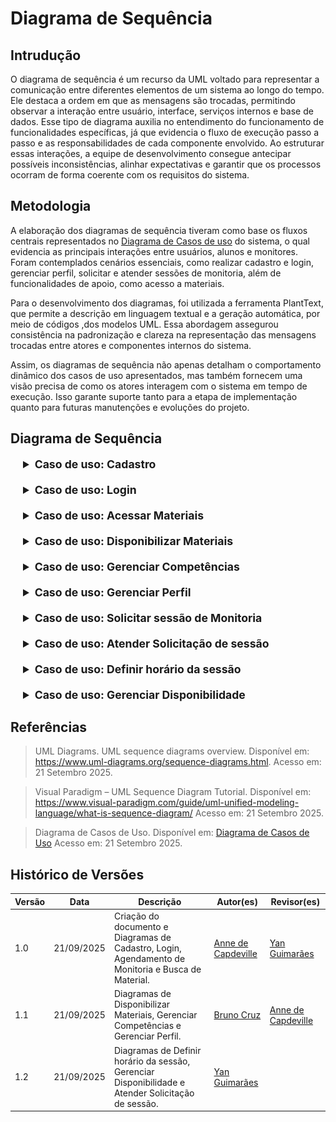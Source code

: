 # Diagrama de Sequência

## Intrudução

O diagrama de sequência é um recurso da UML voltado para representar a comunicação entre diferentes elementos de um sistema ao longo do tempo. Ele destaca a ordem em que as mensagens são trocadas, permitindo observar a interação entre usuário, interface, serviços internos e base de dados. Esse tipo de diagrama auxilia no entendimento do funcionamento de funcionalidades específicas, já que evidencia o fluxo de execução passo a passo e as responsabilidades de cada componente envolvido. Ao estruturar essas interações, a equipe de desenvolvimento consegue antecipar possíveis inconsistências, alinhar expectativas e garantir que os processos ocorram de forma coerente com os requisitos do sistema.

## Metodologia

A elaboração dos diagramas de sequência tiveram como base os fluxos centrais representados no [Diagrama de Casos de uso](Modelagem/2.3.1.ModelagemCasosDeUso.md) do sistema, o qual evidencia as principais interações entre usuários, alunos e monitores. Foram contemplados cenários essenciais, como realizar cadastro e login, gerenciar perfil, solicitar e atender sessões de monitoria, além de funcionalidades de apoio, como acesso a materiais.

Para o desenvolvimento dos diagramas, foi utilizada a ferramenta PlantText, que permite a descrição em linguagem textual e a geração automática, por meio de códigos ,dos modelos UML. Essa abordagem assegurou consistência na padronização e clareza na representação das mensagens trocadas entre atores e componentes internos do sistema.

Assim, os diagramas de sequência não apenas detalham o comportamento dinâmico dos casos de uso apresentados, mas também fornecem uma visão precisa de como os atores interagem com o sistema em tempo de execução. Isso garante suporte tanto para a etapa de implementação quanto para futuras manutenções e evoluções do projeto.

## Diagrama de Sequência

<div style="margin-left: 20px;">
<details style="margin-bottom: 20px;">
  <summary style="font-size: 1.1rem;"><strong>Caso de uso: Cadastro</strong></summary>
  <font size="2"><p style="text-align: center"><b>Figura 1:</b> Diagrama de Sequência - Cadastro</p></font>
  <div style="text-align: center">

![Diagrama de Sequência- Cadastro](../imagens/DiagramaSequenciaCadastro.png)

  </div>
  <font size="2"><p style="text-align: center"><b>Autor:</b> Anne de Capdeville, 2025.</p></font>

  O caso de uso Cadastro de Usuário descreve o processo pelo qual um novo usuário insere suas informações no sistema para criar uma conta. O fluxo tem início quando o usuário acessa a tela de cadastro e preenche os dados solicitados, como nome, e-mail e senha.
Após a inserção, essas informações são enviadas para o Controlador de Usuário, responsável por validar e encaminhar a solicitação. O controlador solicita ao Serviço de API a criação de uma nova conta.
O serviço de API registra os dados do usuário no Banco de Dados, que confirma a persistência das informações. Em seguida, o resultado da operação (sucesso ou erro) é retornado ao controlador, que exibe ao usuário uma mensagem informando se o cadastro foi concluído corretamente ou se houve falhas.
Por fim, o usuário recebe um feedback visual, garantindo transparência no processo e permitindo que ele saiba de forma imediata o status do seu cadastro. Esse fluxo assegura a integridade das informações e estabelece a base para o acesso do usuário ao sistema.
</details>
</div>
<div style="margin-left: 20px;">
<details style="margin-bottom: 20px;">
  <summary style="font-size: 1.1rem;"><strong>Caso de uso: Login</strong></summary>
  <font size="2"><p style="text-align: center"><b>Figura 2:</b> Diagrama de Sequência - Login</p></font>
  <div style="text-align: center">

![Diagrama de Sequência- Login](../imagens/DiagramaSequenciaLogin.png)

  </div>
  <font size="2"><p style="text-align: center"><b>Autor:</b> Anne de Capdeville, 2025.</p></font>
  O caso de uso Login descreve o processo de autenticação do usuário no sistema, garantindo que apenas pessoas cadastradas tenham acesso às funcionalidades disponíveis.
O fluxo tem início quando o usuário cadastrado informa suas credenciais (e-mail e senha) na Tela de Login. Em seguida, essas informações são repassadas ao Controlador de Acesso, que centraliza a lógica de autenticação. O controlador solicita ao Serviço de Autenticação a verificação dos dados fornecidos.
O serviço consulta o Banco de Dados, onde estão armazenadas as informações de login dos usuários, retornando o resultado da busca. Caso as credenciais sejam válidas, o serviço envia ao controlador a confirmação de acesso, em caso contrário, uma mensagem de erro é retornada.
Por fim, a resposta é exibida ao usuário na tela: se autorizado, o acesso ao sistema é concedido, se inválido, uma notificação de falha é apresentada. Esse fluxo garante segurança, consistência na validação e controle sobre os acessos realizados no sistema.
</details>
</div>

<div style="margin-left: 20px;">
<details style="margin-bottom: 20px;">
  <summary style="font-size: 1.1rem;"><strong>Caso de uso: Acessar Materiais</strong></summary>
  <font size="2"><p style="text-align: center"><b>Figura 4:</b> Diagrama de Sequência - Acessar Materiais</p></font>
  <div style="text-align: center">

![Diagrama de Sequência- Acessar Materiais](../imagens/diagramaSequenciaAcessarMateriais.jpg)

  </div>
  <font size="2"><p style="text-align: center"><b>Autor:</b> Anne de Capdeville, 2025.</p></font>
  O caso de uso Acessar Materiais descreve o processo pelo qual o aluno consulta e utiliza os conteúdos disponibilizados no sistema.
O fluxo inicia quando o aluno acessa a Tela de Materiais, que solicita ao Controlador de Materiais a lista de conteúdos disponíveis. Esse controlador, por sua vez, aciona o Serviço de Materiais, responsável por consultar o Banco de Dados em busca dos arquivos cadastrados. Após a consulta, a lista de materiais é retornada e exibida na interface para o aluno.
Em seguida, o aluno seleciona um material específico para visualização ou download. Essa ação gera uma solicitação que percorre novamente o fluxo: a tela envia o pedido ao controlador, que requisita o material ao serviço. O serviço consulta o banco, recupera o arquivo e seus metadados, e devolve os dados ao controlador.
Por fim, o material é entregue ao aluno, que pode optar por visualizá-lo diretamente na interface ou realizar o download para uso posterior. Esse processo garante organização, acesso rápido aos conteúdos e suporte ao aprendizado de forma prática e centralizada.
</details>
</div>

<div style="margin-left: 20px;">
<details style="margin-bottom: 20px;">
  <summary style="font-size: 1.1rem;"><strong>Caso de uso: Disponibilizar Materiais</strong></summary>
  <font size="2"><p style="text-align: center"><b>Figura 5:</b> Diagrama de Sequência - Disponibilizar Materiais</p></font>
  <div style="text-align: center">

![Diagrama de Sequência - Disponibilizar Materiais](../imagens/diagramaSequenciaDisponibilizarMateriais.png)

  </div>
  <font size="2"><p style="text-align: center"><b>Autor:</b> Bruno Cruz, 2025.</p></font>
  O caso de uso Disponibilizar Materiais descreve o processo pelo qual o monitor insere novos conteúdos no sistema, tornando-os acessíveis aos alunos.
O fluxo tem início quando o monitor acessa a Tela de Upload de Materiais. Nessa interface, ele preenche um formulário com informações relevantes, como título, disciplina e anexo do material. Após preencher os campos necessários, o monitor confirma a ação clicando em “Disponibilizar”.
A tela envia os dados inseridos ao Controlador de Materiais, que se encarrega de validar e repassar as informações ao Serviço de Materiais. Esse serviço solicita ao Banco de Dados a criação de um novo registro para o material enviado, incluindo os metadados e o arquivo anexado. Uma vez confirmada a inserção, o banco retorna uma mensagem de sucesso.
O serviço repassa esse status ao controlador, que encaminha a resposta à tela. Por fim, o monitor recebe um feedback visual informando o resultado da operação: sucesso no upload ou falha no envio.
Esse fluxo garante que novos materiais sejam inseridos de forma organizada, controlada e com retorno imediato ao monitor sobre o status da disponibilização.
</details>
</div>

<div style="margin-left: 20px;">
<details style="margin-bottom: 20px;">
  <summary style="font-size: 1.1rem;"><strong>Caso de uso: Gerenciar Competências</strong></summary>
  <font size="2"><p style="text-align: center"><b>Figura 6:</b> Diagrama de Sequência - Gerenciar Competências</p></font>
  <div style="text-align: center">

![Diagrama de Sequência- Gerenciar Competências](../imagens/diagramaSequenciaGerenciarCompetencias.png)

  </div>
  <font size="2"><p style="text-align: center"><b>Autor:</b> Bruno Cruz, 2025.</p></font>
</details>
</div>

<div style="margin-left: 20px;">
<details style="margin-bottom: 20px;">
  <summary style="font-size: 1.1rem;"><strong>Caso de uso: Gerenciar Perfil</strong></summary>
  <font size="2"><p style="text-align: center"><b>Figura 7:</b> Diagrama de Sequência - Gerenciar Perfil</p></font>
  <div style="text-align: center">

![Diagrama de Sequência- Gerenciar Perfil](../imagens/diagramaSequenciaGerenciarPerfil.png)

  </div>
  <font size="2"><p style="text-align: center"><b>Autor:</b> Bruno Cruz, 2025.</p></font>
</details>
</div>

<div style="margin-left: 20px;">
<details style="margin-bottom: 20px;">
  <summary style="font-size: 1.1rem;"><strong>Caso de uso: Solicitar sessão de Monitoria</strong></summary>
  <font size="2"><p style="text-align: center"><b>Figura 3:</b> Diagrama de Sequência - Solicitar sessão de Monitoria</p></font>
  <div style="text-align: center">

![Diagrama de Sequência- Solicitar sessão de Monitoria](../imagens/DiagramaSequenciaSolicitarSessao.png)

  </div>
  <font size="2"><p style="text-align: center"><b>Autor:</b> Anne de Capdeville, 2025.</p></font>
</details>
</div>

<div style="margin-left: 20px;">
<details style="margin-bottom: 20px;">
  <summary style="font-size: 1.1rem;"><strong>Caso de uso: Atender Solicitação de sessão</strong></summary>
  <font size="2"><p style="text-align: center"><b>Figura 8:</b> Diagrama de Sequência - Atender Solicitação de sessão</p></font>
  <div style="text-align: center">

![Diagrama de Sequência- Atender Solicitação de sessão](../imagens/diagramaSequencia_atender-solicita.png)

  </div>
  <font size="2"><p style="text-align: center"><b>Autor:</b> Yan Guimarães, 2025.</p></font>
</details>
</div>

<div style="margin-left: 20px;">
<details style="margin-bottom: 20px;">
  <summary style="font-size: 1.1rem;"><strong>Caso de uso: Definir horário da sessão</strong></summary>
  <font size="2"><p style="text-align: center"><b>Figura 9:</b> Diagrama de Sequência - Definir horário da sessão</p></font>
  <div style="text-align: center">

![Diagrama de Sequência- Definir horário da sessão](../imagens/diagramaSequencia_horario-sessao.png)

  </div>
  <font size="2"><p style="text-align: center"><b>Autor:</b> Yan Guimarães, 2025.</p></font>
</details>
</div>

<div style="margin-left: 20px;">
<details style="margin-bottom: 20px;">
  <summary style="font-size: 1.1rem;"><strong>Caso de uso: Gerenciar Disponibilidade</strong></summary>
  <font size="2"><p style="text-align: center"><b>Figura 10:</b> Diagrama de Sequência - Gerenciar Disponibilidade</p></font>
  <div style="text-align: center">

![Diagrama de Sequência- Gerenciar Disponibilidade](../imagens/diagramaSequencia-gerenciar-disponibilidade.png)

  </div>
  <font size="2"><p style="text-align: center"><b>Autor:</b> Yan Guimarães, 2025.</p></font>
</details>
</div>

## Referências

> UML Diagrams. UML sequence diagrams overview. Disponível em: https://www.uml-diagrams.org/sequence-diagrams.html. Acesso em: 21 Setembro 2025.

> Visual Paradigm – UML Sequence Diagram Tutorial. Disponível em: https://www.visual-paradigm.com/guide/uml-unified-modeling-language/what-is-sequence-diagram/ Acesso em: 21 Setembro 2025.

> Diagrama de Casos de Uso. Disponível em: [Diagrama de Casos de Uso](Modelagem/2.3.1.ModelagemCasosDeUso.md) Acesso em: 21 Setembro 2025.


## Histórico de Versões

| Versão | Data       | Descrição                                                                                          | Autor(es)                                          | Revisor(es)                                        |
| ------ | ---------- | -------------------------------------------------------------------------------------------------- | -------------------------------------------------- | -------------------------------------------------- |
| 1.0    | 21/09/2025 | Criação do documento e Diagramas de Cadastro, Login, Agendamento de Monitoria e Busca de Material. | [Anne de Capdeville](https://github.com/nanecapde) | [Yan Guimarães](https://github.com/yanzin00) |
| 1.1    | 21/09/2025 | Diagramas de Disponibilizar Materiais, Gerenciar Competências e Gerenciar Perfil.                  | [Bruno Cruz](https://github.com/brunocrzz)         | [Anne de Capdeville](https://github.com/nanecapde) |
| 1.2    | 21/09/2025 | Diagramas de Definir horário da sessão, Gerenciar Disponibilidade e Atender Solicitação de sessão. | [Yan Guimarães](https://github.com/yanzin00)        | |